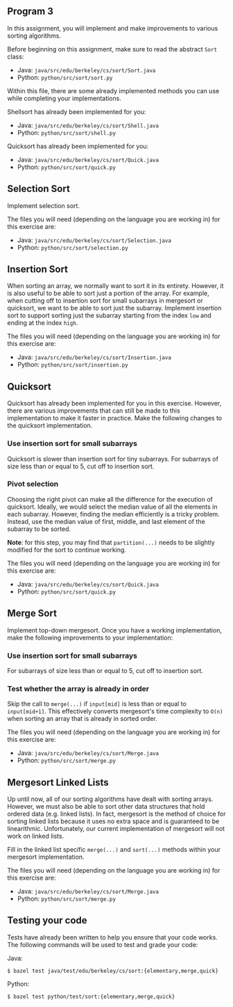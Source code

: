 Program 3
---------
In this assignment, you will implement and make improvements to various sorting algorithms.

Before beginning on this assignment, make sure to read the abstract `Sort` class:

- Java: `java/src/edu/berkeley/cs/sort/Sort.java`
- Python: `python/src/sort/sort.py`

Within this file, there are some already implemented methods you can use while completing your
implementations.

Shellsort has already been implemented for you:

- Java: `java/src/edu/berkeley/cs/sort/Shell.java`
- Python: `python/src/sort/shell.py`

Quicksort has already been implemented for you:

- Java: `java/src/edu/berkeley/cs/sort/Quick.java`
- Python: `python/src/sort/quick.py`

Selection Sort
--------------
Implement selection sort.

The files you will need (depending on the language you are working in) for this exercise are:

- Java: `java/src/edu/berkeley/cs/sort/Selection.java`
- Python: `python/src/sort/selection.py`

Insertion Sort
--------------
When sorting an array, we normally want to sort it in its entirety. However, it is also useful to be
able to sort just a portion of the array. For example, when cutting off to insertion sort for small
subarrays in mergesort or quicksort, we want to be able to sort just the subarray. Implement
insertion sort to support sorting just the subarray starting from the index `low` and ending at the
index `high`.

The files you will need (depending on the language you are working in) for this exercise are:

- Java: `java/src/edu/berkeley/cs/sort/Insertion.java`
- Python: `python/src/sort/insertion.py`

Quicksort
----------
Quicksort has already been implemented for you in this exercise. However, there are various
improvements that can still be made to this implementation to make it faster in practice. Make the
following changes to the quicksort implementation.

### Use insertion sort for small subarrays
Quicksort is slower than insertion sort for tiny subarrays. For subarrays of size less than or equal
to 5, cut off to insertion sort.

### Pivot selection
Choosing the right pivot can make all the difference for the execution of quicksort. Ideally, we
would select the median value of all the elements in each subarray. However, finding the median
efficiently is a tricky problem. Instead, use the median value of first, middle, and last element of
the subarray to be sorted.

**Note**: for this step, you may find that `partition(...)` needs to be slightly modified for the
sort to continue working.

The files you will need (depending on the language you are working in) for this exercise are:

- Java: `java/src/edu/berkeley/cs/sort/Quick.java`
- Python: `python/src/sort/quick.py`

Merge Sort
----------
Implement top-down mergesort. Once you have a working implementation, make the following
improvements to your implementation:

### Use insertion sort for small subarrays
For subarrays of size less than or equal to 5, cut off to insertion sort.

### Test whether the array is already in order
Skip the call to `merge(...)` if `input[mid]` is less than or equal to `input[mid+1]`. This
effectively converts mergesort's time complexity to `O(n)` when sorting an array that is already in
sorted order.

The files you will need (depending on the language you are working in) for this exercise are:

- Java: `java/src/edu/berkeley/cs/sort/Merge.java`
- Python: `python/src/sort/merge.py`

Mergesort Linked Lists
----------------------
Up until now, all of our sorting algorithms have dealt with sorting arrays. However, we must also be
able to sort other data structures that hold ordered data (e.g. linked lists). In fact, mergesort is
the method of choice for sorting linked lists because it uses no extra space and is guaranteed to be
linearithmic. Unfortunately, our current implementation of mergesort will not work on linked lists.

Fill in the linked list specific `merge(...)` and `sort(...)` methods within your mergesort
implementation.

The files you will need (depending on the language you are working in) for this exercise are:

- Java: `java/src/edu/berkeley/cs/sort/Merge.java`
- Python: `python/src/sort/merge.py`

Testing your code
-----------------
Tests have already been written to help you ensure that your code works. The following commands will
be used to test and grade your code:

Java:

    $ bazel test java/test/edu/berkeley/cs/sort:{elementary,merge,quick}

Python:

    $ bazel test python/test/sort:{elementary,merge,quick}
